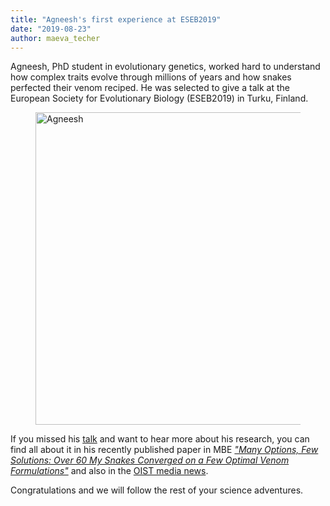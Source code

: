 ```yaml
---
title: "Agneesh's first experience at ESEB2019"
date: "2019-08-23"
author: maeva_techer
---
```


Agneesh, PhD student in evolutionary genetics, worked hard to understand how complex traits evolve through millions of years and how snakes perfected their venom reciped. He was selected to give a talk at the European Society for Evolutionary Biology (ESEB2019) in Turku, Finland.

<figure>
    <a href="Agneesh profile"><img src="{{ site.url }}{{ site.baseurl }}/images/Agneesh-TED.jpg" alt="Agneesh" width="500"></a>
</figure>

If you missed his [talk](https://twitter.com/LaPepena/status/1164867951331336192) and want to hear more about his research, you can find all about it in his recently published paper in MBE [*"Many Options, Few Solutions: Over 60 My Snakes Converged on a Few Optimal Venom Formulations"*](https://academic.oup.com/mbe/article/36/9/1964/5492084) and also in the [OIST media news](https://www.oist.jp/news-center/news/2019/6/14/snakes-best-bartenders-animal-kingdom). 

Congratulations and we will follow the rest of your science adventures.